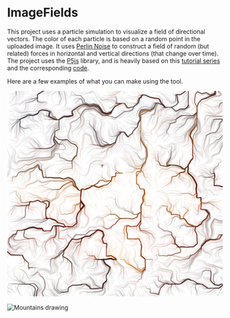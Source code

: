 # ImageFields
This project uses a particle simulation to visualize a field of directional vectors. The color of each particle is based on a random point in the uploaded image. It uses <a href = "https://en.wikipedia.org/wiki/Perlin_noise" target = "_blank">Perlin Noise</a> to construct a field of random (but related) forces in horizontal and vertical directions (that change over time). The project uses the <a href="https://p5js.org/" target="_blank">P5js</a> library, and is heavily based on this <a target = "_blank" href="https://www.youtube.com/playlist?list=PLRqwX-V7Uu6bgPNQAdxQZpJuJCjeOr7VD" >tutorial series</a> and the corresponding <a target = "_blank" href ="https://github.com/CodingTrain/website/tree/master/CodingChallenges/CC_024_PerlinNoiseFlowField/P5">code</a>.

Here are a few examples of what you can make using the tool.

![Sunset drawing](imgs/sunset_noise_field.png)

![Mountains drawing](imgs/mountains.png)
